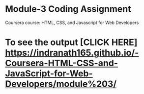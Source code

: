 # Module-3 Coding Assignment

Coursera course: HTML, CSS, and Javascript for Web Developers

# To see the output [CLICK HERE] https://indranath165.github.io/-Coursera-HTML-CSS-and-JavaScript-for-Web-Developers/module%203/
